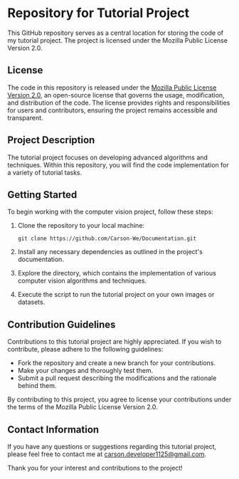 # Repository for Tutorial Project

This GitHub repository serves as a central location for storing the code of my tutorial project. The project is licensed under the Mozilla Public License Version 2.0.

## License

The code in this repository is released under the [Mozilla Public License Version 2.0](https://www.mozilla.org/en-US/MPL/2.0/), an open-source license that governs the usage, modification, and distribution of the code. The license provides rights and responsibilities for users and contributors, ensuring the project remains accessible and transparent.

## Project Description

The tutorial project focuses on developing advanced algorithms and techniques. Within this repository, you will find the code implementation for a variety of tutorial tasks.

## Getting Started

To begin working with the computer vision project, follow these steps:

1. Clone the repository to your local machine:

   `
   git clone https://github.com/Carson-We/Documentation.git
   `

2. Install any necessary dependencies as outlined in the project's documentation.

3. Explore the directory, which contains the implementation of various computer vision algorithms and techniques.

4. Execute the script to run the tutorial project on your own images or datasets.

## Contribution Guidelines

Contributions to this tutorial project are highly appreciated. If you wish to contribute, please adhere to the following guidelines:

- Fork the repository and create a new branch for your contributions.
- Make your changes and thoroughly test them.
- Submit a pull request describing the modifications and the rationale behind them.

By contributing to this project, you agree to license your contributions under the terms of the Mozilla Public License Version 2.0.

## Contact Information

If you have any questions or suggestions regarding this tutorial project, please feel free to contact me at [carson.developer1125@gmail.com](mailto:carson.developer1125@gmail.com).

Thank you for your interest and contributions to the project!
